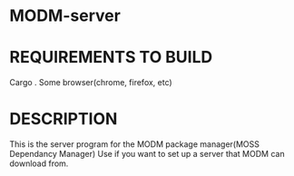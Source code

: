 # MODM-server

# REQUIREMENTS TO BUILD
Cargo
.
Some browser(chrome, firefox, etc)

# DESCRIPTION

This is the server program for the MODM package manager(MOSS Dependancy Manager)
Use if you want to set up a server that MODM can download from.
